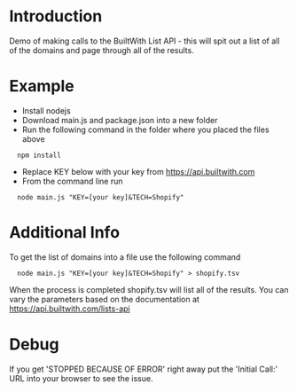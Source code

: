 # Introduction
Demo of making calls to the BuiltWith List API - this will spit out a list of all of the domains and page through all of the results.

# Example

* Install nodejs
* Download main.js and package.json into a new folder
* Run the following command in the folder where you placed the files above
```
  npm install
```

* Replace KEY below with your key from https://api.builtwith.com
* From the command line run 

```
  node main.js "KEY=[your key]&TECH=Shopify" 
``` 


# Additional Info

To get the list of domains into a file use the following command 
```
  node main.js "KEY=[your key]&TECH=Shopify" > shopify.tsv
```

When the process is completed shopify.tsv will list all of the results. You can vary the parameters based on the documentation at https://api.builtwith.com/lists-api


# Debug

If you get 'STOPPED BECAUSE OF ERROR' right away put the 'Initial Call:' URL into your browser to see the issue.
